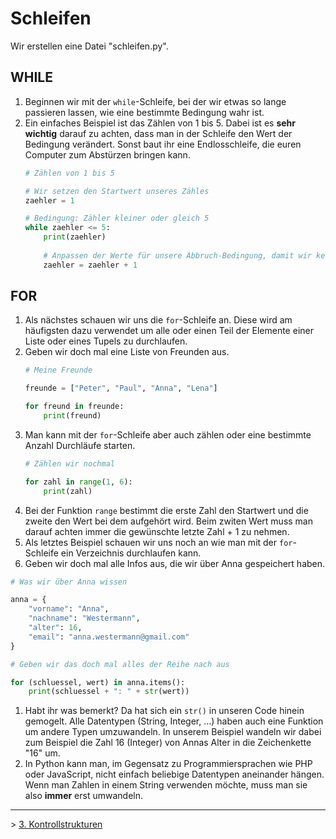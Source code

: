 # Schleifen

Wir erstellen eine Datei "schleifen.py".

## WHILE

1. Beginnen wir mit der `while`-Schleife, bei der wir etwas so lange passieren lassen, wie eine bestimmte Bedingung wahr ist.
1. Ein einfaches Beispiel ist das Zählen von 1 bis 5. Dabei ist es **sehr wichtig** darauf zu achten, dass man in der Schleife den Wert der Bedingung verändert. Sonst baut ihr eine Endlosschleife, die euren Computer zum Abstürzen bringen kann.
   ```python
   # Zählen von 1 bis 5
   
   # Wir setzen den Startwert unseres Zähles
   zaehler = 1

   # Bedingung: Zähler kleiner oder gleich 5   
   while zaehler <= 5:
       print(zaehler)
    
       # Anpassen der Werte für unsere Abbruch-Bedingung, damit wir keine Endlosschleife haben
       zaehler = zaehler + 1
   ```

## FOR

1. Als nächstes schauen wir uns die `for`-Schleife an. Diese wird am häufigsten dazu verwendet um alle oder einen Teil der Elemente einer Liste oder eines Tupels zu durchlaufen.
1. Geben wir doch mal eine Liste von Freunden aus.
   ```python
   # Meine Freunde
   
   freunde = ["Peter", "Paul", "Anna", "Lena"]
   
   for freund in freunde:
       print(freund)
   ```
1. Man kann mit der `for`-Schleife aber auch zählen oder eine bestimmte Anzahl Durchläufe starten.
   ```python
   # Zählen wir nochmal
   
   for zahl in range(1, 6):
       print(zahl)
   ```
1. Bei der Funktion `range` bestimmt die erste Zahl den Startwert und die zweite den Wert bei dem aufgehört wird. Beim zwiten Wert muss man darauf achten immer die gewünschte letzte Zahl + 1 zu nehmen.  
1. Als letztes Beispiel schauen wir uns noch an wie man mit der `for`-Schleife ein Verzeichnis durchlaufen kann.
1. Geben wir doch mal alle Infos aus, die wir über Anna gespeichert haben.
```python
# Was wir über Anna wissen

anna = {
    "vorname": "Anna",
    "nachname": "Westermann",
    "alter": 16,
    "email": "anna.westermann@gmail.com"
}

# Geben wir das doch mal alles der Reihe nach aus

for (schluessel, wert) in anna.items():
    print(schluessel + ": " + str(wert))
```
1. Habt ihr was bemerkt? Da hat sich ein `str()` in unseren Code hinein gemogelt. Alle Datentypen (String, Integer, ...) haben auch eine Funktion um andere Typen umzuwandeln. In unserem Beispiel wandeln wir dabei zum Beispiel die Zahl 16 (Integer) von Annas Alter in die Zeichenkette "16" um.
1. In Python kann man, im Gegensatz zu Programmiersprachen wie PHP oder JavaScript, nicht einfach beliebige Datentypen aneinander hängen. Wenn man Zahlen in einem String verwenden möchte, muss man sie also **immer** erst umwandeln.

---

&gt; [3. Kontrollstrukturen](./003%20-%20Kontrollstrukturen.md)
